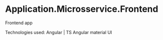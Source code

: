 # Application.Microsservice.Frontend
Frontend app

Technologies used:
  Angular | TS
  Angular material UI
  
